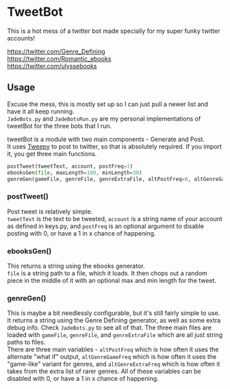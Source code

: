 # TweetBot

This is a hot mess of a twitter bot made specially for my super funky twitter accounts!

https://twitter.com/Genre_Defining  
https://twitter.com/Romantic_ebooks  
https://twitter.com/ulyssebooks


## Usage

Excuse the mess, this is mostly set up so I can just pull a newer list and have it all keep running.  
`JadeBots.py` and `JadeBotsRun.py` are my personal implementations of tweetBot for the three bots that I run.

tweetBot is a module with two main components - Generate and Post.  
It uses [Tweepy](https://www.tweepy.org/) to post to twitter, so that is absolutely required.
If you import it, you get three main functions.

```python
postTweet(tweetText, account, postFreq=1)
ebooksGen(file, maxLength=100, minLength=30)
genreGen(gameFile, genreFile, genreExtraFile, altPostFreq=0, altGenreGameFreq=0, altGenreExtraFreq=0)
```


### postTweet()

Post tweet is relatively simple.  
`tweetText` is the text to be tweeted, `account` is a string name of your account as defined in keys.py, and `postFreq` is an optional argument to disable posting with 0, or have a 1 in x chance of happening.


### ebooksGen()

This returns a string using the ebooks generator.  
`file` is a string path to a file, which it loads. It then chops out a random piece in the middle of it with an optional max and min length for the tweet.


### genreGen()

This is maybe a bit needlessly configurable, but it's still fairly simple to use.
It returns a string using the Genre Defining generator, as well as some extra debug info. Check `JadeBots.py` to see all of that.
The three main files are loaded with `gameFile`, `genreFile`, and `genreExtraFile` which are all just string paths to files.  
There are three main variables - `altPostFreq` which is how often it uses the alternate "what if" output, `altGenreGameFreq` which is how often it uses the "game-like" variant for genres, and `altGenreExtraFreq` which is how often it takes from the extra list of rarer genres.
All of these variables can be disabled with 0, or have a 1 in x chance of happening.  
